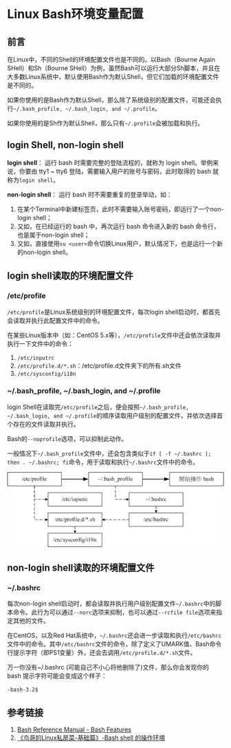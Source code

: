 # Linux Bash环境变量配置

## 前言

在Linux中，不同的Shell的环境配置文件也是不同的。以Bash（Bourne Again SHell）和Sh（Bourne SHell）为例，虽然Bash可以运行大部分Sh脚本，并且在大多数Linux系统中，默认使用Bash作为默认Shell，但它们加载的环境配置文件是不同的。

如果你使用的是Bash作为默认Shell，那么除了系统级别的配置文件，可能还会执行`~/.bash_profile, ~/.bash_login, and ~/.profile`。

如果你使用的是Sh作为默认Shell，那么只有`~/.profile`会被加载和执行。


## login Shell, non-login shell

**login shell**：
运行 bash 时需要完整的登陆流程的，就称为 login shell。举例来说，你要由 tty1 ~ tty6 登陆，需要输入用户的账号与密码，此时取得的 bash 就称为`login shell`。

**non-login shell**：
运行 bash 时不需要重复的登录举动，如：
1. 在某个Terminal中新建标签页，此时不需要输入账号密码，即运行了一个non-login shell；
2. 又如，在已经运行的 bash 中，再次运行 bash 命令进入新的 bash 命令行，也是属于non-login shell；
3. 又如，直接使用`su <user>`命令切换Linux用户，默认情况下，也是运行一个新的non-login shell。


## login shell读取的环境配置文件


### /etc/profile

`/etc/profile`是Linux系统级别的环境配置文件，每次login shell启动时，都首先会读取并执行此配置文件中的命令。

在某些Linux版本中（如：CentOS 5.x等），`/etc/profile`文件中还会依次读取并执行一下文件中的命令：
1. `/etc/inputrc`
2. `/etc/profile.d/*.sh`：/etc/profile.d文件夹下的所有.sh文件
3. `/etc/sysconfig/i18n`


### ~/.bash_profile, ~/.bash_login, and ~/.profile

login Shell在读取完`/etc/profile`之后，便会按照`~/.bash_profile, ~/.bash_login, and ~/.profile`的顺序读取用户级别的配置文件，并依次选择首个存在的文件读取并执行。

Bash的`--noprofile`选项，可以抑制此动作。

一般情况下`~/.bash_profile`文件中，还会包含类似于`if [ -f ~/.bashrc ]; then . ~/.bashrc; fi`命令，用于读取和执行`~/.bashrc`文件中的命令。


![](resources/images/Pasted%20image%2020230618235539.png)

## non-login shell读取的环境配置文件

### ~/.bashrc

每次non-login shell启动时，都会读取并执行用户级别配置文件`~/.bashrc`中的脚本命令。此行为可以通过`--norc`选项来抑制，也可以通过`--rcfile file`选项来指定其他的文件。

在CentOS，以及Red Hat系统中，`~/.bashrc`还会进一步读取和执行`/etc/bashrc`文件中的命令。其中`/etc/bashrc`文件的命令，除了定义了UMARK值、Bash命令行提示字符（即PS1变量）外，还会去调用`/etc/profile.d/*.sh`文件。

万一你没有~/.bashrc (可能自己不小心将他删除了)文件，那么你会发现你的 bash 提示字符可能会变成这个样子：
```
-bash-3.2$
```

## 参考链接
1. [Bash Reference Manual - Bash Features](https://www.gnu.org/software/bash/manual/html_node/Bash-Startup-Files.html)
2. [《鸟哥的Linux私房菜-基础篇》-Bash shell 的操作环境](http://cn.linux.vbird.org/linux_basic/0320bash_4.php)
